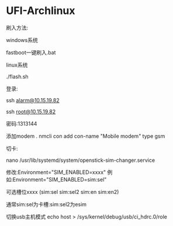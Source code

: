 # UFI-Archlinux
刷入方法:

windows系统

fastboot一键刷入.bat

linux系统

./flash.sh

登录:

ssh alarm@10.15.19.82

ssh root@10.15.19.82

密码:1313144

添加modem
.
nmcli con add con-name "Mobile modem" type gsm

切卡:

nano /usr/lib/systemd/system/openstick-sim-changer.service

修改:Environment="SIM_ENABLED=xxxx" 例如:Environment="SIM_ENABLED=sim:sel"

可选槽位xxxx (sim:sel sim:sel2 sim:en sim:en2)

通常sim:sel为卡槽:sim:sel2为esim

切换usb主机模式 echo host > /sys/kernel/debug/usb/ci_hdrc.0/role

